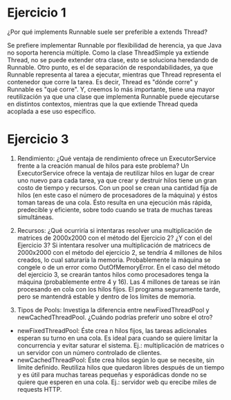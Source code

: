 # Ejercicio 1

¿Por qué implements Runnable suele ser preferible a extends Thread?

Se prefiere implementar Runnable por flexibilidad de herencia, ya que Java no soporta herencia múltiple. Como la clase ThreadSimple ya extiende Thread, no se puede extender otra clase, esto se soluciona heredando de Runnable.
Otro punto, es el de separación de respondabilidades, ya que Runnable representa al tarea a ejecutar, mientras que Thread representa el contenedor que corre la tarea. Es decir, Thread es "dónde corre" y Runnable es "qué corre".
Y, creemos lo más importante, tiene una mayor reutilización ya que una clase que implementa Runnable puede ejecutarse en distintos contextos, mientras que la que extiende Thread queda acoplada a ese uso específico.

# Ejercicio 3

1. Rendimiento: ¿Qué ventaja de rendimiento ofrece un ExecutorService frente a la creación manual de hilos para este problema?
   Un ExecutorService ofrece la ventaja de reutilizar hilos en lugar de crear uno nuevo para cada tarea, ya que crear y destruir hilos tiene un gran costo de tiempo y recursos.
   Con un pool se crean una cantidad fija de hilos (en este caso el número de procesadores de la máquina) y éstos toman tareas de una cola. Ésto resulta en una ejecución más rápida, predecible y eficiente, sobre todo cuando se trata de muchas tareas simultáneas.

2. Recursos: ¿Qué ocurriría si intentaras resolver una multiplicación de matrices de 2000x2000 con el método del Ejercicio 2? ¿Y con el del Ejercicio 3?
   Si intentara resolver una multiplicación de matricecs de 2000x2000 con el método del ejercicio 2, se tendría 4 millones de hilos creados, lo cual saturaría la memoria. Probablemente la máquina se congele o de un error como OutOfMemoryError.
   En el caso del método del ejercicio 3, se crearán tantos hilos como procesadores tenga la máquina (probablemente entre 4 y 16). Las 4 millones de tareas se irán procesando en cola con los hilos fijos. El programa seguramente tarde, pero se mantendrá estable y dentro de los límites de memoria.

3. Tipos de Pools: Investiga la diferencia entre newFixedThreadPool y newCachedThreadPool. ¿Cuándo podrías preferir uno sobre el otro?

- newFixedThreadPool: Éste crea n hilos fijos, las tareas adicionales esperan su turno en una cola. Es ideal para cuando se quiere limitar la concurrencia y evitar saturar el sistema. Ej.: multiplicación de matrices o un servidor con un número controlado de clientes.
- newCachedThreadPool: Éste crea hilos según lo que se necesite, sin límite definido. Reutiliza hilos que quedaron libres después de un tiempo y es útil para muchas tareas pequeñas y esporádicas donde no se quiere que esperen en una cola. Ej.: servidor web qu erecibe miles de requests HTTP.
